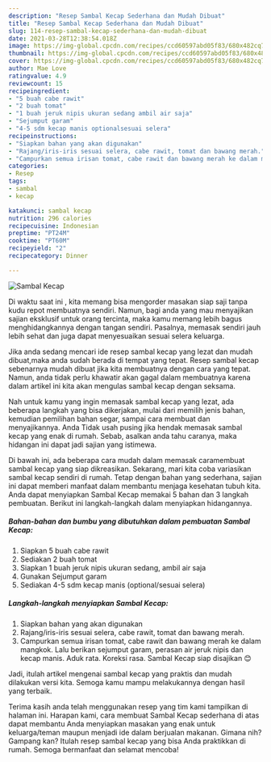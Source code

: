 ```yaml
---
description: "Resep Sambal Kecap Sederhana dan Mudah Dibuat"
title: "Resep Sambal Kecap Sederhana dan Mudah Dibuat"
slug: 114-resep-sambal-kecap-sederhana-dan-mudah-dibuat
date: 2021-03-28T12:38:54.018Z
image: https://img-global.cpcdn.com/recipes/ccd60597abd05f83/680x482cq70/sambal-kecap-foto-resep-utama.jpg
thumbnail: https://img-global.cpcdn.com/recipes/ccd60597abd05f83/680x482cq70/sambal-kecap-foto-resep-utama.jpg
cover: https://img-global.cpcdn.com/recipes/ccd60597abd05f83/680x482cq70/sambal-kecap-foto-resep-utama.jpg
author: Mae Love
ratingvalue: 4.9
reviewcount: 15
recipeingredient:
- "5 buah cabe rawit"
- "2 buah tomat"
- "1 buah jeruk nipis ukuran sedang ambil air saja"
- "Sejumput garam"
- "4-5 sdm kecap manis optionalsesuai selera"
recipeinstructions:
- "Siapkan bahan yang akan digunakan"
- "Rajang/iris-iris sesuai selera, cabe rawit, tomat dan bawang merah."
- "Campurkan semua irisan tomat, cabe rawit dan bawang merah ke dalam mangkok. Lalu berikan sejumput garam, perasan air jeruk nipis dan kecap manis. Aduk rata. Koreksi rasa. Sambal Kecap siap disajikan 😊"
categories:
- Resep
tags:
- sambal
- kecap

katakunci: sambal kecap 
nutrition: 296 calories
recipecuisine: Indonesian
preptime: "PT24M"
cooktime: "PT60M"
recipeyield: "2"
recipecategory: Dinner

---
```



![Sambal Kecap](https://img-global.cpcdn.com/recipes/ccd60597abd05f83/680x482cq70/sambal-kecap-foto-resep-utama.jpg)

Di waktu  saat ini , kita memang bisa mengorder masakan siap saji tanpa kudu repot membuatnya sendiri. Namun, bagi anda yang mau menyajikan sajian eksklusif untuk orang tercinta, maka kamu memang lebih bagus menghidangkannya dengan tangan sendiri. Pasalnya, memasak sendiri jauh lebih sehat dan juga dapat menyesuaikan sesuai selera keluarga.

Jika anda sedang mencari ide resep sambal kecap yang lezat dan mudah dibuat,maka anda sudah berada di tempat yang tepat. Resep sambal kecap  sebenarnya mudah dibuat jika kita membuatnya dengan cara yang tepat. Namun, anda tidak perlu khawatir akan gagal dalam membuatnya 
karena dalam artikel ini kita akan mengulas sambal kecap dengan seksama.  



Nah untuk kamu yang ingin memasak sambal kecap yang lezat, ada beberapa langkah yang bisa dikerjakan, mulai dari memilih jenis bahan, kemudian pemilihan bahan segar, sampai cara membuat dan menyajikannya. Anda Tidak usah pusing jika hendak memasak sambal kecap yang enak di rumah. Sebab, asalkan anda  tahu caranya, maka hidangan ini dapat jadi sajian yang istimewa.

Di bawah ini, ada beberapa cara mudah dalam memasak caramembuat sambal kecap yang siap dikreasikan. Sekarang, mari kita coba variasikan sambal kecap sendiri di rumah. Tetap dengan bahan yang sederhana, sajian ini dapat memberi manfaat dalam membantu menjaga kesehatan tubuh kita. Anda dapat menyiapkan Sambal Kecap memakai 5 bahan dan 3 langkah pembuatan. Berikut ini langkah-langkah dalam menyiapkan hidangannya.

<!--inarticleads1-->

##### Bahan-bahan dan bumbu yang dibutuhkan dalam pembuatan Sambal Kecap:

1. Siapkan 5 buah cabe rawit
1. Sediakan 2 buah tomat
1. Siapkan 1 buah jeruk nipis ukuran sedang, ambil air saja
1. Gunakan Sejumput garam
1. Sediakan 4-5 sdm kecap manis (optional/sesuai selera)




<!--inarticleads2-->

##### Langkah-langkah menyiapkan Sambal Kecap:

1. Siapkan bahan yang akan digunakan
1. Rajang/iris-iris sesuai selera, cabe rawit, tomat dan bawang merah.
1. Campurkan semua irisan tomat, cabe rawit dan bawang merah ke dalam mangkok. Lalu berikan sejumput garam, perasan air jeruk nipis dan kecap manis. Aduk rata. Koreksi rasa. Sambal Kecap siap disajikan 😊




Jadi, itulah artikel mengenai  sambal kecap  yang praktis dan mudah dilakukan versi kita. Semoga kamu mampu melakukannya dengan hasil yang terbaik. 

Terima kasih anda telah menggunakan resep yang tim kami tampilkan di halaman ini. Harapan kami, cara membuat  Sambal Kecap sederhana di atas dapat membantu Anda menyiapkan masakan yang enak untuk keluarga/teman maupun menjadi ide dalam berjualan makanan. Gimana nih? Gampang kan? Itulah resep sambal kecap yang bisa Anda praktikkan di rumah. Semoga bermanfaat dan selamat mencoba!

